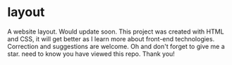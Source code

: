 # layout
A website layout. Would update soon.
This project was created with HTML and CSS, it will get better as I learn more about front-end technologies.
Correction and suggestions are welcome. 
Oh and don't forget to give me a star. need to know you have viewed this repo. Thank you!
